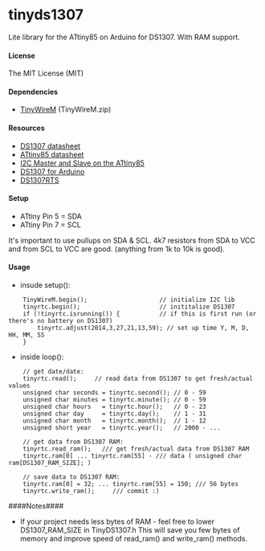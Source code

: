 tinyds1307
==========

Lite library for the ATtiny85 on Arduino for DS1307. With RAM support.

#### License ####
The MIT License (MIT)

#### Dependencies ####
*   [TinyWireM](http://playground.arduino.cc/Code/USIi2c ) (TinyWireM.zip) 

#### Resources ####
*   [DS1307 datasheet](http://datasheets.maximintegrated.com/en/ds/DS1307.pdf)
*   [ATtiny85 datasheet](http://www.atmel.com/images/atmel-2586-avr-8-bit-microcontroller-attiny25-attiny45-attiny85_datasheet.pdf)
*   [I2C Master and Slave on the ATtiny85](http://playground.arduino.cc/Code/USIi2c)
*   [DS1307 for Arduino](https://code.google.com/p/ds1307new/)
*   [DS1307RTS](http://www.pjrc.com/teensy/td_libs_DS1307RTC.html)

#### Setup ####
*   ATtiny Pin 5 = SDA 
*   ATtiny Pin 7 = SCL

It's important to use pullups on SDA & SCL. 4k7 resistors from SDA to VCC and from SCL to VCC are good. (anything from 1k to 10k is good).

#### Usage ####
*   insude setup():
```
    TinyWireM.begin();                    // initialize I2C lib
    tinyrtc.begin();                      // inititalize DS1307
    if (!tinyrtc.isrunning()) {           // if this is first run (or there's no battery on DS1307)
        tinyrtc.adjust(2014,3,27,21,13,59); // set up time Y, M, D, HH, MM, SS
    }
```
*   inside loop():
```
    // get date/date:
    tinyrtc.read();     // read data from DS1307 to get fresh/actual values
    unsigned char seconds = tinyrtc.second(); // 0 - 59
    unsigned char minutes = tinyrtc.minute(); // 0 - 59
    unsigned char hours   = tinyrtc.hour();   // 0 - 23
    unsigned char day     = tinyrtc.day();    // 1 - 31
    unsigned char month   = tinyrtc.month();  // 1 - 12
    unsigned short year   = tinyrtc.year();   // 2000 - ...

    // get data from DS1307 RAM:
    tinyrtc.read_ram();   /// get fresh/actual data from DS1307 RAM
    tinyrtc.ram[0] ... tinyrtc.ram[55] - /// data ( unsigned char ram[DS1307_RAM_SIZE]; )

    // save data to DS1307 RAM:
    tinyrtc.ram[0] = 32; ... tinyrtc.ram[55] = 150; /// 56 bytes
    tinyrtc.write_ram();     /// commit :) 
```

####Notes####
*   If your project needs less bytes of RAM - feel free to lower DS1307_RAM_SIZE in TinyDS1307.h This will save you few bytes of memory and improve speed of read_ram() and write_ram() methods.
